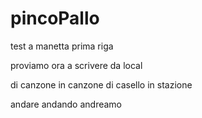 # pincoPallo
test a manetta 
prima riga

proviamo ora a scrivere da local

di canzone in canzone di casello in stazione 

andare andando andreamo